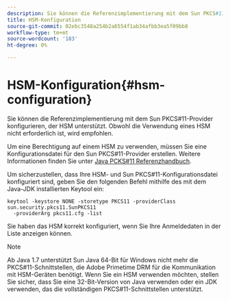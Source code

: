 ```yaml
---
description: Sie können die Referenzimplementierung mit dem Sun PKCS#11-Provider konfigurieren, der HSM unterstützt. Obwohl die Verwendung eines HSM nicht erforderlich ist, wird empfohlen.
title: HSM-Konfiguration
source-git-commit: 02ebc3548a254b2a6554f1ab34afbb3ea5f09bb8
workflow-type: tm+mt
source-wordcount: '183'
ht-degree: 0%

---
```


# HSM-Konfiguration{#hsm-configuration}

Sie können die Referenzimplementierung mit dem Sun PKCS#11-Provider konfigurieren, der HSM unterstützt. Obwohl die Verwendung eines HSM nicht erforderlich ist, wird empfohlen.

Um eine Berechtigung auf einem HSM zu verwenden, müssen Sie eine Konfigurationsdatei für den Sun PKCS#11-Provider erstellen. Weitere Informationen finden Sie unter [Java PCKS#11 Referenzhandbuch](https://docs.oracle.com/javase/1.5.0/docs/guide/security/p11guide.html).

Um sicherzustellen, dass Ihre HSM- und Sun PKCS#11-Konfigurationsdatei konfiguriert sind, geben Sie den folgenden Befehl mithilfe des mit dem Java-JDK installierten Keytool ein:

```
keytool -keystore NONE -storetype PKCS11 -providerClass sun.security.pkcs11.SunPKCS11 
  -providerArg pkcs11.cfg -list
```

Sie haben das HSM korrekt konfiguriert, wenn Sie Ihre Anmeldedaten in der Liste anzeigen können.

>[!NOTE]
>
>Ab Java 1.7 unterstützt Sun Java 64-Bit für Windows nicht mehr die PKCS#11-Schnittstellen, die Adobe Primetime DRM für die Kommunikation mit HSM-Geräten benötigt. Wenn Sie ein HSM verwenden möchten, stellen Sie sicher, dass Sie eine 32-Bit-Version von Java verwenden oder ein JDK verwenden, das die vollständigen PKCS#11-Schnittstellen unterstützt.
